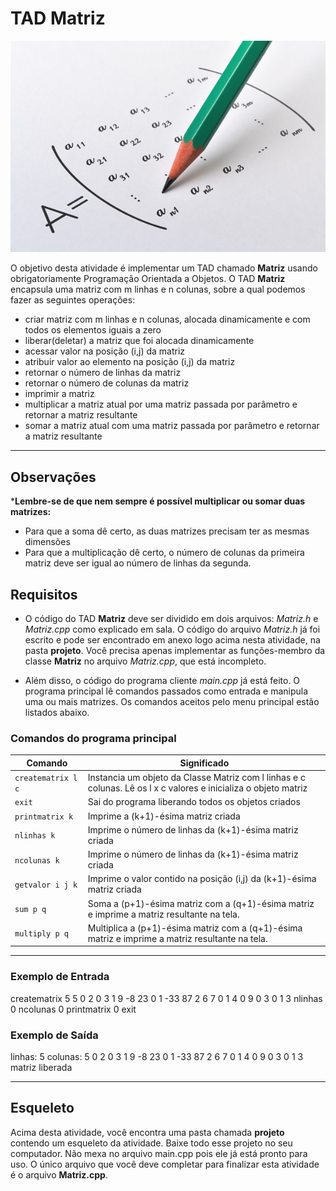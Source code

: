 # TAD Matriz

![](figura.jpg)

O objetivo desta atividade é implementar um TAD chamado **Matriz** usando obrigatoriamente Programação Orientada a Objetos. O TAD **Matriz** encapsula uma matriz com m linhas e n colunas, sobre a qual podemos fazer as seguintes operações:

- criar matriz com m linhas e n colunas, alocada dinamicamente e com todos os elementos iguais a zero
- liberar(deletar) a matriz que foi alocada dinamicamente
- acessar valor na posição (i,j) da matriz
- atribuir valor ao elemento na posição (i,j) da matriz
- retornar o número de linhas da matriz
- retornar o número de colunas da matriz
- imprimir a matriz
- multiplicar a matriz atual por uma matriz passada por parâmetro e retornar a matriz resultante
- somar a matriz atual com uma matriz passada por parâmetro e retornar a matriz resultante

---
## Observações
***Lembre-se de que nem sempre é possível multiplicar ou somar duas matrizes:**
- Para que a soma dê certo, as duas matrizes precisam ter as mesmas dimensões
- Para que a multiplicação dê certo, o número de colunas da primeira matriz deve ser igual ao número de linhas da segunda. 


## Requisitos

- O código do TAD **Matriz** deve ser dividido em dois arquivos: *Matriz.h* e *Matriz.cpp* como explicado em sala. O código do arquivo *Matriz.h* já foi escrito e pode ser encontrado em anexo logo acima nesta atividade, na pasta **projeto**. Você precisa apenas implementar as funções-membro da classe **Matriz** no arquivo *Matriz.cpp*, que está incompleto.

- Além disso, o código do programa cliente *main.cpp* já está feito. O programa principal lê comandos passados como entrada e manipula uma ou mais matrizes. Os comandos aceitos pelo menu principal estão listados abaixo.

### Comandos do programa principal

| Comando | Significado |
| --- | --- |
| `creatematrix l c ` | Instancia um objeto da Classe Matriz com l linhas e c colunas. Lê os l x c valores e inicializa o objeto matriz |
| `exit` | Sai do programa liberando todos os objetos criados |
| `printmatrix k` | Imprime a (k+1)-ésima matriz criada |
| `nlinhas k` | Imprime o número de linhas da (k+1)-ésima matriz criada |
| `ncolunas k` | Imprime o número de linhas da (k+1)-ésima matriz criada |
| `getvalor i j k` | Imprime o valor contido na posição (i,j) da (k+1)-ésima matriz criada |
| `sum p q` | Soma a (p+1)-ésima matriz com a (q+1)-ésima matriz e imprime a matriz resultante na tela. |
| `multiply p q` | Multiplica a (p+1)-ésima matriz com a (q+1)-ésima matriz e imprime a matriz resultante na tela. |

---
### Exemplo de Entrada

creatematrix 5 5
0 2 0 3 1 9 -8 23 0 1 -33 87 2 6 7 0 1 4 0 9 0 3 0 1 3
nlinhas 0
ncolunas 0
printmatrix 0
exit

### Exemplo de Saída

linhas: 5
colunas: 5
      0      2      0      3      1
      9     -8     23      0      1
    -33     87      2      6      7
      0      1      4      0      9
      0      3      0      1      3
matriz liberada
      
---
## Esqueleto

Acima desta atividade, você encontra uma pasta chamada **projeto** contendo um esqueleto da atividade.  Baixe todo esse projeto no seu computador. Não mexa no arquivo main.cpp pois ele já está pronto para uso. O único arquivo que você deve completar para finalizar esta atividade é o arquivo **Matriz.cpp**.

